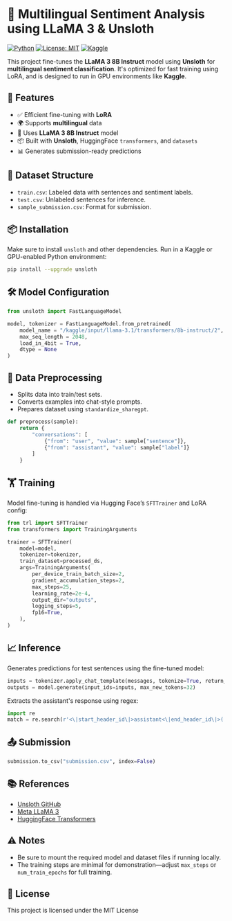 # 🧠 Multilingual Sentiment Analysis using LLaMA 3 & Unsloth

[![Python](https://img.shields.io/badge/Python-3.10%2B-blue.svg)](https://www.python.org/)
[![License: MIT](https://img.shields.io/badge/License-MIT-yellow.svg)](https://opensource.org/licenses/MIT)
[![Kaggle](https://img.shields.io/badge/Run%20on-Kaggle-blue)](https://www.kaggle.com/)

This project fine-tunes the **LLaMA 3 8B Instruct** model using **Unsloth** for **multilingual sentiment classification**. It's optimized for fast training using LoRA, and is designed to run in GPU environments like **Kaggle**.



## 🚀 Features

- ✅ Efficient fine-tuning with **LoRA**
- 🌍 Supports **multilingual** data
- 🐑 Uses **LLaMA 3 8B Instruct** model
- 📦 Built with **Unsloth**, HuggingFace `transformers`, and `datasets`
- 📊 Generates submission-ready predictions


## 📁 Dataset Structure

- `train.csv`: Labeled data with sentences and sentiment labels.
- `test.csv`: Unlabeled sentences for inference.
- `sample_submission.csv`: Format for submission.



## 📦 Installation

Make sure to install `unsloth` and other dependencies. Run in a Kaggle or GPU-enabled Python environment:

```bash
pip install --upgrade unsloth
```



## 🛠️ Model Configuration

```python
from unsloth import FastLanguageModel

model, tokenizer = FastLanguageModel.from_pretrained(
    model_name = "/kaggle/input/llama-3.1/transformers/8b-instruct/2",
    max_seq_length = 2048,
    load_in_4bit = True,
    dtype = None
)
```



## 🧹 Data Preprocessing

- Splits data into train/test sets.
- Converts examples into chat-style prompts.
- Prepares dataset using `standardize_sharegpt`.

```python
def preprocess(sample):
    return {
        "conversations": [
            {"from": "user", "value": sample["sentence"]},
            {"from": "assistant", "value": sample["label"]}
        ]
    }
```



## 🏋️ Training

Model fine-tuning is handled via Hugging Face’s `SFTTrainer` and LoRA config:

```python
from trl import SFTTrainer
from transformers import TrainingArguments

trainer = SFTTrainer(
    model=model,
    tokenizer=tokenizer,
    train_dataset=processed_ds,
    args=TrainingArguments(
        per_device_train_batch_size=2,
        gradient_accumulation_steps=2,
        max_steps=25,
        learning_rate=2e-4,
        output_dir="outputs",
        logging_steps=5,
        fp16=True,
    ),
)
```



## 📈 Inference

Generates predictions for test sentences using the fine-tuned model:

```python
inputs = tokenizer.apply_chat_template(messages, tokenize=True, return_tensors="pt").to("cuda")
outputs = model.generate(input_ids=inputs, max_new_tokens=32)
```

Extracts the assistant's response using regex:

```python
import re
match = re.search(r'<\|start_header_id\|>assistant<\|end_header_id\|>(.*?)<\|eot_id\|>', output_text, re.DOTALL)
```



## 📤 Submission

```python
submission.to_csv("submission.csv", index=False)
```



## 📚 References

- [Unsloth GitHub](https://github.com/unslothai/unsloth)
- [Meta LLaMA 3](https://ai.meta.com/llama/)
- [HuggingFace Transformers](https://huggingface.co/docs/transformers/index)



## ⚠️ Notes

- Be sure to mount the required model and dataset files if running locally.
- The training steps are minimal for demonstration—adjust `max_steps` or `num_train_epochs` for full training.



## 📄 License

This project is licensed under the MIT License 
